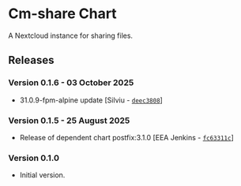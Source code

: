# Cm-share Chart

A Nextcloud instance for sharing files.

## Releases

### Version 0.1.6 - 03 October 2025
- 31.0.9-fpm-alpine update [Silviu - [`deec3808`](https://github.com/eea/helm-charts/commit/deec38085ee116477cccc524bceb5f4742bb0230)]

### Version 0.1.5 - 25 August 2025
- Release of dependent chart postfix:3.1.0 [EEA Jenkins - [`fc63311c`](https://github.com/eea/helm-charts/commit/fc63311ca08a41abfea27fa1dcde3a48279e99e7)]


### Version 0.1.0
- Initial version.



